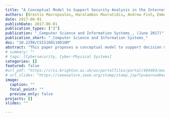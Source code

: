```yaml
---
title: "A Conceptual Model to Support Security Analysis in the Internet of Things"
authors: [Orestis Mavropoulos, Haralambos Mouratidis, Andrew Fish, Emmanouil Panaousis, Christos Kalloniatis]
date: 2017-06-01
publishDate: 2017-06-01
publication_types: ["2"]
publication: "_Computer Science and Information Systems_, (June 2017)"
publication_short: "_Computer Science and Information Systems_"
doi: "10.2298/CSIS160110016M"
abstract: "This paper proposes a conceptual model to support decision makers during security analysis of Internet of Things (IoT) systems. The world is entering an era of ubiquitous computing with IoT being the main driver. Taking into account the scale of IoT, the number of security issues that are arising are unprecedented. Both academia and industry require methodologies that will enable reasoning about security in IoT system in a concise and holistic manner. The proposed conceptual model addresses a number of challenges in modeling IoT to support security analysis. The model is based on an architecture-oriented approach that incorporates sociotechnical concepts into the security analysis of an IoT system. To demonstrate the usage of the proposed conceptual model, we perform a security analysis on a small scale smart home example."
# summary: ""
# tags: [Cybersecurity, Cyber-Physical Systems]
categories: []
featured: false
#url_pdf: "https://cris.brighton.ac.uk/ws/portalfiles/portal/494403/mavropoulos2017conceptual.pdf"
# url_slides: "https://ieeexplore.ieee.org/stamp/stamp.jsp?tp=&arnumber=8894107"
image:
  caption: ""
  focal_point: ""
  preview_only: false
projects: []
slides: ""

---
```

